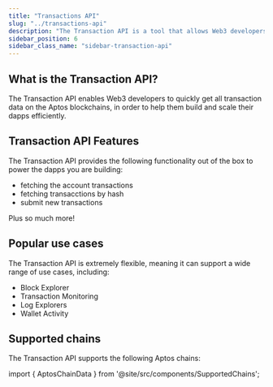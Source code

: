 ```yaml
---
title: "Transactions API"
slug: "../transactions-api"
description: "The Transaction API is a tool that allows Web3 developers to easily access transaction data from Aptos blockchains."
sidebar_position: 6
sidebar_class_name: "sidebar-transaction-api"
---
```


## What is the Transaction API?

The Transaction API enables Web3 developers to quickly get all transaction data on the Aptos blockchains, in order to help them build and scale their dapps efficiently.

## Transaction API Features

The Transaction API provides the following functionality out of the box to power the dapps you are building:

- fetching the account transactions
- fetching transacctions by hash
- submit new transactions

Plus so much more!

## Popular use cases

The Transaction API is extremely flexible, meaning it can support a wide range of use cases, including:

- Block Explorer
- Transaction Monitoring
- Log Explorers
- Wallet Activity

## Supported chains

The Transaction API supports the following Aptos chains:

import { AptosChainData } from '@site/src/components/SupportedChains';

<AptosChainData/>
